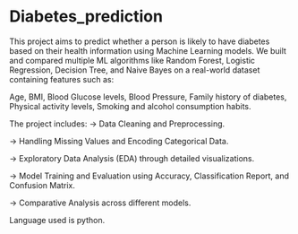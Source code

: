 # Diabetes_prediction
This project aims to predict whether a person is likely to have diabetes based on their health information using Machine Learning models.
We built and compared multiple ML algorithms like Random Forest, Logistic Regression, Decision Tree, and Naive Bayes on a real-world dataset containing features such as:

Age,
BMI, 
Blood Glucose levels, 
Blood Pressure, 
Family history of diabetes, 
Physical activity levels, 
Smoking and alcohol consumption habits.

The project includes:
-> Data Cleaning and Preprocessing.

-> Handling Missing Values and Encoding Categorical Data.

-> Exploratory Data Analysis (EDA) through detailed visualizations.

-> Model Training and Evaluation using Accuracy, Classification Report, and Confusion Matrix.

-> Comparative Analysis across different models.

Language used is python.
